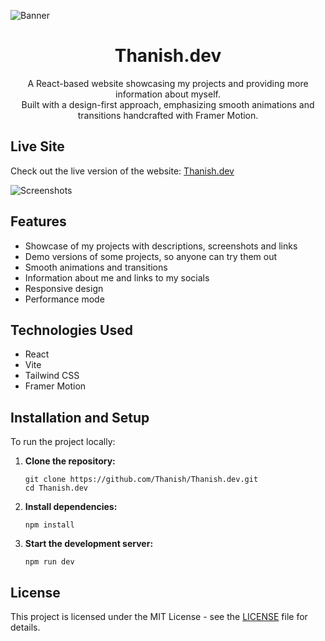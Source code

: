 ![Banner](https://i.imgur.com/LKhoc9f.png)

<h1 align="center">Thanish.dev</h1>

<p align="center">A React-based website showcasing my projects and providing more information about myself.</br>Built with a design-first approach, emphasizing smooth animations and transitions handcrafted with Framer Motion.</p>

## Live Site

Check out the live version of the website:
[Thanish.dev](https://Thanish.dev/)

![Screenshots](https://i.imgur.com/makqbpP.png)

## Features

- Showcase of my projects with descriptions, screenshots and links
- Demo versions of some projects, so anyone can try them out
- Smooth animations and transitions
- Information about me and links to my socials
- Responsive design
- Performance mode

## Technologies Used

- React
- Vite
- Tailwind CSS
- Framer Motion

## Installation and Setup

To run the project locally:

1. **Clone the repository:**

   ```
   git clone https://github.com/Thanish/Thanish.dev.git
   cd Thanish.dev
   ```

2. **Install dependencies:**

   ```
   npm install
   ```

3. **Start the development server:**

   ```
   npm run dev
   ```

## License

This project is licensed under the MIT License - see the [LICENSE](LICENSE) file for details.
